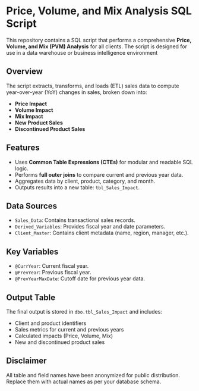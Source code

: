 # Price, Volume, and Mix Analysis SQL Script

This repository contains a SQL script that performs a comprehensive **Price, Volume, and Mix (PVM) Analysis** for all clients. 
The script is designed for use in a data warehouse or business intelligence environment

## Overview

The script extracts, transforms, and loads (ETL) sales data to compute year-over-year (YoY) changes in sales, broken down into:
- **Price Impact**
- **Volume Impact**
- **Mix Impact**
- **New Product Sales**
- **Discontinued Product Sales**

## Features

- Uses **Common Table Expressions (CTEs)** for modular and readable SQL logic.
- Performs **full outer joins** to compare current and previous year data.
- Aggregates data by client, product, category, and month.
- Outputs results into a new table: `tbl_Sales_Impact`.

## Data Sources

- `Sales_Data`: Contains transactional sales records.
- `Derived_Variables`: Provides fiscal year and date parameters.
- `Client_Master`: Contains client metadata (name, region, manager, etc.).

## Key Variables

- `@CurrYear`: Current fiscal year.
- `@PrevYear`: Previous fiscal year.
- `@PrevYearMaxDate`: Cutoff date for previous year data.

## Output Table

The final output is stored in `dbo.tbl_Sales_Impact` and includes:
- Client and product identifiers
- Sales metrics for current and previous years
- Calculated impacts (Price, Volume, Mix)
- New and discontinued product sales

## Disclaimer

All table and field names have been anonymized for public distribution. Replace them with actual names as per your database schema.
